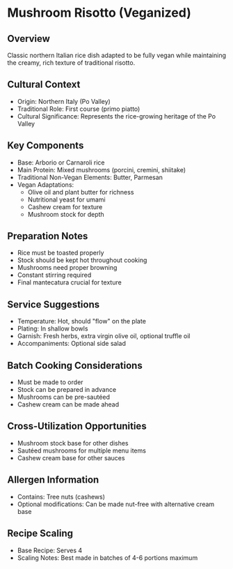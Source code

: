 # Mushroom Risotto (Veganized)

## Overview
Classic northern Italian rice dish adapted to be fully vegan while maintaining the creamy, rich texture of traditional risotto.

## Cultural Context
- Origin: Northern Italy (Po Valley)
- Traditional Role: First course (primo piatto)
- Cultural Significance: Represents the rice-growing heritage of the Po Valley

## Key Components
- Base: Arborio or Carnaroli rice
- Main Protein: Mixed mushrooms (porcini, cremini, shiitake)
- Traditional Non-Vegan Elements: Butter, Parmesan
- Vegan Adaptations:
  - Olive oil and plant butter for richness
  - Nutritional yeast for umami
  - Cashew cream for texture
  - Mushroom stock for depth

## Preparation Notes
- Rice must be toasted properly
- Stock should be kept hot throughout cooking
- Mushrooms need proper browning
- Constant stirring required
- Final mantecatura crucial for texture

## Service Suggestions
- Temperature: Hot, should "flow" on the plate
- Plating: In shallow bowls
- Garnish: Fresh herbs, extra virgin olive oil, optional truffle oil
- Accompaniments: Optional side salad

## Batch Cooking Considerations
- Must be made to order
- Stock can be prepared in advance
- Mushrooms can be pre-sautéed
- Cashew cream can be made ahead

## Cross-Utilization Opportunities
- Mushroom stock base for other dishes
- Sautéed mushrooms for multiple menu items
- Cashew cream base for other sauces

## Allergen Information
- Contains: Tree nuts (cashews)
- Optional modifications: Can be made nut-free with alternative cream base

## Recipe Scaling
- Base Recipe: Serves 4
- Scaling Notes: Best made in batches of 4-6 portions maximum 
